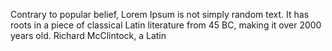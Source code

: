 Contrary to popular belief, Lorem Ipsum is not simply random text. It has roots in a piece
of classical Latin literature from 45 BC, making it over 2000 years old. Richard McClintock, a Latin 
